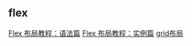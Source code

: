 ## flex

[Flex 布局教程：语法篇](http://www.ruanyifeng.com/blog/2015/07/flex-grammar.html)
[Flex 布局教程：实例篇](http://www.ruanyifeng.com/blog/2015/07/flex-examples.html)
[grid布局](http://www.ruanyifeng.com/blog/2019/03/grid-layout-tutorial.html)